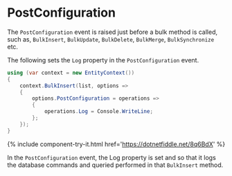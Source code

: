 # PostConfiguration

The `PostConfiguration` event is raised just before a bulk method is called, such as, `BulkInsert`, `BulkUpdate`, `BulkDelete`, `BulkMerge`, `BulkSynchronize` etc. 

The following sets the `Log` property in the `PostConfiguration` event.
 
```csharp
using (var context = new EntityContext())
{
    context.BulkInsert(list, options =>
    {
        options.PostConfiguration = operations =>
        {
            operations.Log = Console.WriteLine;       
        };
    });
}
```

{% include component-try-it.html href='https://dotnetfiddle.net/8q6BdX' %}

In the `PostConfiguration` event, the Log property is set and so that it logs the database commands and queried performed in that `BulkInsert` method.
